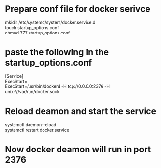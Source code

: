 # Prepare conf file for docker serivce
mkidir  /etc/systemd/system/docker.service.d <br />
touch startup_options.conf <br />
chmod 777 startup_options.conf <br />

# paste the following in the startup_options.conf
[Service] <br />
ExecStart= <br />
ExecStart=/usr/bin/dockerd -H tcp://0.0.0.0:2376 -H unix:///var/run/docker.sock <br />


# Reload deamon and start the service
systemctl daemon-reload <br />
systemctl restart docker.service <br />

# Now docker deamon will run in port 2376
